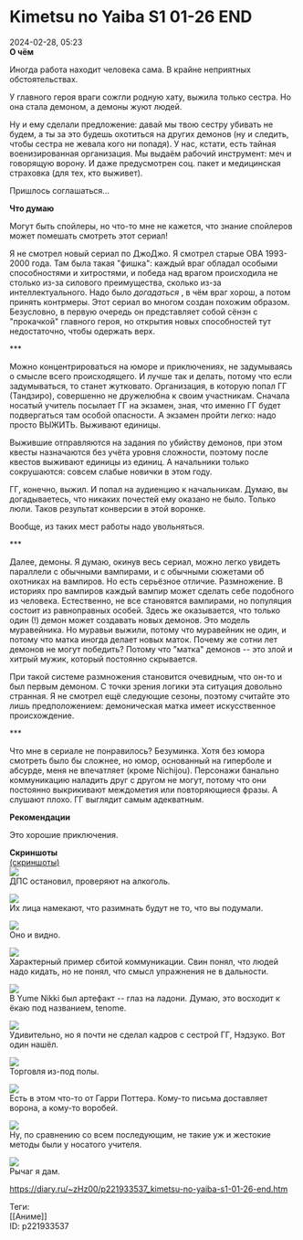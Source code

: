 Kimetsu no Yaiba S1 01-26 END
==============================

   
 2024-02-28, 05:23   
   **О чём**    
   
 Иногда работа находит человека сама. В крайне неприятных обстоятельствах.   
   
 У главного героя враги сожгли родную хату, выжила только сестра. Но она стала демоном, а демоны жуют людей.   
   
 Ну и ему сделали предложение: давай мы твою сестру убивать не будем, а ты за это будешь охотиться на других демонов (ну и следить, чтобы сестра не жевала кого ни попадя). У нас, кстати, есть тайная военизированная организация. Мы выдаём рабочий инструмент: меч и говорящую ворону. И даже предусмотрен соц. пакет и медицинская страховка (для тех, кто выживет).   
   
 Пришлось соглашаться...   
   
  **Что думаю**    
   
 Могут быть спойлеры, но что-то мне не кажется, что знание спойлеров может помешать смотреть этот сериал!   
   
 Я не смотрел новый сериал по ДжоДжо. Я смотрел старые ОВА 1993-2000 года. Там была такая "фишка": каждый враг обладал особыми способностями и хитростями, и победа над врагом происходила не столько из-за силового преимущества, сколько из-за интеллектуального. Надо было  *догадаться*  , в чём враг хорош, а потом принять контрмеры. Этот сериал во многом создан похожим образом. Безусловно, в первую очередь он представляет собой сёнэн с "прокачкой" главного героя, но открытия новых способностей тут недостаточно, чтобы одержать верх.   
   
 \*\*\*   
   
 Можно концентрироваться на юморе и приключениях, не задумываясь о смысле всего происходящего. И лучше так и делать, потому что если задумываться, то станет жутковато. Организация, в которую попал ГГ (Тандзиро), совершенно не дружелюбна к своим участникам. Сначала носатый учитель посылает ГГ на экзамен, зная, что именно ГГ будет подвергаться там особой опасности. А экзамен пройти легко: надо просто ВЫЖИТЬ. Выживают единицы.   
   
 Выжившие отправляются на задания по убийству демонов, при этом квесты назначаются без учёта уровня сложности, поэтому после квестов выживают единицы из единиц. А начальники только сокрушаются: совсем слабые новички в этом году.   
   
 ГГ, конечно, выжил. И попал на аудиенцию к начальникам. Думаю, вы догадываетесь, что никаких почестей ему оказано не было. Только люли. Таков результат конверсии в этой воронке.   
   
 Вообще, из таких мест работы надо увольняться.   
   
 \*\*\*   
   
 Далее, демоны. Я думаю, окинув весь сериал, можно легко увидеть параллели с обычными вампирами, и с обычными сюжетами об охотниках на вампиров. Но есть серьёзное отличие. Размножение. В историях про вампиров каждый вампир может сделать себе подобного из человека. Естественно, не все становятся вампирами, но популяция состоит из равноправных особей. Здесь же оказывается, что только один (!) демон может создавать новых демонов. Это модель муравейника. Но муравьи выжили, потому что муравейник не один, и потому что матка иногда делает новых маток. Почему же сотни лет демонов не могут победить? Потому что "матка" демонов -- это злой и хитрый мужик, который постоянно скрывается.   
   
 При такой системе размножения становится очевидным, что он-то и был первым демоном. С точки зрения логики эта ситуация довольно странная. Я не смотрел ещё следующие сезоны, поэтому считайте это лишь предположением: демоническая матка имеет искусственное происхождение.   
   
 \*\*\*   
   
 Что мне в сериале не понравилось? Безуминка. Хотя без юмора смотреть было бы сложнее, но юмор, основанный на гиперболе и абсурде, меня не впечатляет (кроме Nichijou). Персонажи банально коммуникацию наладить друг с другом не могут, потому что они постоянно выкрикивают междометия или повторяющиеся фразы. А слушают плохо. ГГ выглядит самым адекватным.   
   
  **Рекомендации**    
   
 Это хорошие приключения.   
   
  **Скриншоты**    
  [(скриншоты)](https://zHz00.diary.ru/p221933537.htm?index=1#linkmore221933537m1)       
 ![](pics/Kawaiika-Raws-Kimetsu-no-Yaiba-26-BDRip-1920x1080-HEVC-FLAC.mkv_snapshot_16.17.jpg)   
 ДПС остановил, проверяют на алкоголь.   
   
 ![](pics/Kawaiika-Raws-Kimetsu-no-Yaiba-24-BDRip-1920x1080-HEVC-FLAC.mkv_snapshot_07.00.jpg)   
 Их лица намекают, что разимнать будут не то, что вы подумали.   
   
 ![](pics/Kawaiika-Raws-Kimetsu-no-Yaiba-21-BDRip-1920x1080-HEVC-FLAC.mkv_snapshot_19.28.jpg)   
 Оно и видно.   
   
 ![](pics/Kawaiika-Raws-Kimetsu-no-Yaiba-16-BDRip-1920x1080-HEVC-FLAC.mkv_snapshot_11.19.jpg)   
 Характерный пример сбитой коммуникации. Свин понял, что людей надо кидать, но не понял, что смысл упражнения не в дальности.   
   
 ![](pics/Kawaiika-Raws-Kimetsu-no-Yaiba-08-BDRip-1920x1080-HEVC-FLAC.mkv_snapshot_17.54.jpg)   
 В Yume Nikki был артефакт -- глаз на ладони. Думаю, это восходит к ёкаю под названием, tenome.   
   
 ![](pics/Kawaiika-Raws-Kimetsu-no-Yaiba-07-BDRip-1920x1080-HEVC-FLAC.mkv_snapshot_16.35.jpg)   
 Удивительно, но я почти не сделал кадров с сестрой ГГ, Нэдзуко. Вот один нашёл.   
   
 ![](pics/Kawaiika-Raws-Kimetsu-no-Yaiba-06-BDRip-1920x1080-HEVC-FLAC.mkv_snapshot_18.28.jpg)   
 Торговля из-под полы.   
   
 ![](pics/Kawaiika-Raws-Kimetsu-no-Yaiba-05-BDRip-1920x1080-HEVC-FLAC.mkv_snapshot_10.39.jpg)   
 Есть в этом что-то от Гарри Поттера. Кому-то письма доставляет ворона, а кому-то воробей.   
   
 ![](pics/Kawaiika-Raws-Kimetsu-no-Yaiba-03-BDRip-1920x1080-HEVC-FLAC.mkv_snapshot_08.23.jpg)   
 Ну, по сравнению со всем последующим, не такие уж и жестокие методы были у носатого учителя.   
   
 ![](pics/Kawaiika-Raws-Kimetsu-no-Yaiba-03-BDRip-1920x1080-HEVC-FLAC.mkv_snapshot_10.39.jpg)   
 Рычаг я дам.   
      
    
 <https://diary.ru/~zHz00/p221933537_kimetsu-no-yaiba-s1-01-26-end.htm>   
   
 Теги:   
 [[Аниме]]   
 ID: p221933537